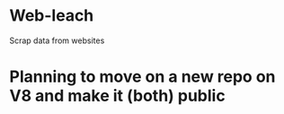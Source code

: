 # Web-leach
Scrap data from websites

# Planning to move on a new repo on V8 and make it (both) public 
